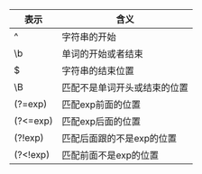 | 表示        |    含义          |
| ------------- |--------------|
|^|字符串的开始|
|\b|单词的开始或者结束|
|$|字符串的结束位置|
|\B|匹配不是单词开头或结束的位置|
|(?=exp)|匹配exp前面的位置|
|(?<=exp)|匹配exp后面的位置|
|(?!exp)|匹配后面跟的不是exp的位置|
|(?<!exp)|匹配前面不是exp的位置|
